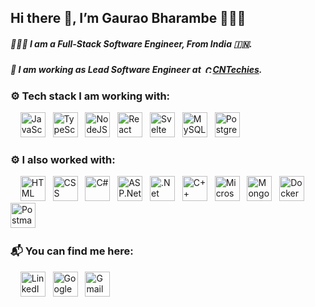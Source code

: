 ## Hi there 👋, I’m  Gaurao Bharambe 👩🏻‍💻
##### 👩🏻‍💻 I am a Full-Stack Software Engineer, From India 🇮🇳.
##### 🏢 I am working as Lead Software Engineer at &nbsp;<img src="https://github.com/gauraobharambe/gauraobharambe/assets/69198127/4b8f04a4-ae76-43a0-967c-f6425a8f803a" alt="CNTechies" height="12px" width="12px" />[CNTechies](https://www.cntechies.com/).

### ⚙ Tech stack I am working with:
&nbsp;&nbsp;&nbsp;
<img src="https://github.com/gauraobharambe/gauraobharambe/assets/69198127/d2839ce8-c6f7-4c60-a31f-6cbd11075a4a" alt="JavaScript" title="JavaScript" height="40px" width="40px" />&nbsp;&nbsp;
<img src="https://github.com/gauraobharambe/gauraobharambe/assets/69198127/692dcebf-584a-44bd-b0be-95df2530fc01" alt="TypeScript" title="TypeScript" height="40px" width="40px" />&nbsp;&nbsp;
<img src="https://github.com/gauraobharambe/gauraobharambe/assets/69198127/feb44898-902b-4e0d-9807-51fad8a6b878" alt="NodeJS" title="NodeJS" height="40px" width="40px" />&nbsp;&nbsp;
<img src="https://github.com/gauraobharambe/gauraobharambe/assets/69198127/7c702a90-8f3f-432f-9ca4-279a39f9cb56" alt="React" title="React" height="40px" width="40px" />&nbsp;&nbsp;
<img src="https://github.com/gauraobharambe/gauraobharambe/assets/69198127/2f7d5eaa-71cc-4ecd-8b40-517c34a1ef04" alt="Svelte" title="Svelte" height="40px" width="40px" />&nbsp;&nbsp;
<img src="https://github.com/gauraobharambe/gauraobharambe/assets/69198127/1a01c612-4ea5-41b1-8a3a-12c0b35b06c2" alt="MySQL" title="MySQL" height="40px" width="40px" />&nbsp;&nbsp;
<img src="https://github.com/gauraobharambe/gauraobharambe/assets/69198127/62642d01-c0e3-488c-9e90-30ef490acc17" alt="PostgreSQL" title="PostgreSQL" height="40px" width="40px" />&nbsp;&nbsp;

### ⚙ I also worked with:
&nbsp;&nbsp;&nbsp;
<img src="https://github.com/gauraobharambe/gauraobharambe/assets/69198127/11cdf1cd-7503-45de-ba9c-f317a273c429" alt="HTML" title="HTML" height="40px" width="40px" />&nbsp;&nbsp;
<img src="https://github.com/gauraobharambe/gauraobharambe/assets/69198127/a1d63e21-c1fc-47c2-822d-14413b2745de" alt="CSS" title="CSS" height="40px" width="40px" />&nbsp;&nbsp;
<img src="https://github.com/gauraobharambe/gauraobharambe/assets/69198127/dd696036-c159-4fb1-8572-cbc42f9a8391" alt="C#" title="C#" height="40px" width="40px" />&nbsp;&nbsp;
<img src="https://github.com/gauraobharambe/gauraobharambe/assets/69198127/4a50f278-6270-44ee-bdfa-0a40840bd4e0" alt="ASP.Net" title="ASP.Net" height="40px" width="40px" />&nbsp;&nbsp;
<img src="https://github.com/gauraobharambe/gauraobharambe/assets/69198127/c7010b12-7cd9-44cf-b533-a2a575582970" alt=".Net Core" title=".Net Core" height="40px" width="40px" />&nbsp;&nbsp;
<img src="https://github.com/gauraobharambe/gauraobharambe/assets/69198127/04979d59-39b5-4352-b76a-77be7d386c4f" alt="C++" title="C++" height="40px" width="40px" />&nbsp;&nbsp;
<img src="https://github.com/gauraobharambe/gauraobharambe/assets/69198127/fec3a8f7-d5b2-44bb-bf3e-3cf35e2f059c" alt="Microsoft SQL Server" title="Microsoft SQL Server" height="40px" width="40px" />&nbsp;&nbsp;
<img src="https://github.com/gauraobharambe/gauraobharambe/assets/69198127/cc43c90c-49dd-4002-ae5a-dc2baac8591e" alt="MongoDB" title="MongoDB" height="40px" width="40px" />&nbsp;&nbsp;
<img src="https://github.com/gauraobharambe/gauraobharambe/assets/69198127/995d3f2b-a4b0-43d5-9ad6-aa6964623e1f" alt="Docker" title="Docker" height="40px" width="40px" />&nbsp;&nbsp;
<img src="https://github.com/gauraobharambe/gauraobharambe/assets/69198127/7e438a6e-308a-4937-b356-af0cef5459e5" alt="Postman" title="Postman" height="40px" width="40px" />&nbsp;&nbsp;

### 📬 You can find me here:
&nbsp;&nbsp;&nbsp;
<a href="https://www.linkedin.com/in/gauraobharambe" title="LinkedIn - Gaurao Bharambe" ><img src="https://github.com/gauraobharambe/gauraobharambe/assets/69198127/853cd3bc-dc01-45cf-bbb6-47a1b80634c6" alt="LinkedIn" style="width:40px;height:40px" /></a> &nbsp;
<a href="https://sites.google.com/view/gauraobharambe" title="Website - Gaurao Bharambe - Full-Stack Engineer" ><img src="https://github.com/gauraobharambe/gauraobharambe/assets/69198127/6a1058bf-2b96-4062-b7c2-e1eb62235c47" alt="Google Site - Gaurao Bharambe" style="width:40px;height:40px" /></a> &nbsp;
<a href="mailto:gaurao7793@gmail.com" title="Gmail" ><img src="https://github.com/gauraobharambe/gauraobharambe/assets/69198127/9ac7db4e-1325-4a94-ab65-5301b4873157" alt="Gmail" style="width:40px;height:40px" /></a>


<!--
**gauraobharambe/gauraobharambe** is a ✨ _special_ ✨ repository because its `README.md` (this file) appears on your GitHub profile.

Here are some ideas to get you started:

- 🔭 I’m currently working on ...
- 🌱 I’m currently learning ...
- 👯 I’m looking to collaborate on ...
- 🤔 I’m looking for help with ...
- 💬 Ask me about ...
- 📫 How to reach me: ...
- 😄 Pronouns: ...
- ⚡ Fun fact: ...
-->

